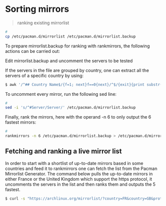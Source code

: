 # Sorting mirrors

> ranking existing mirrorlist

```bash
#
cp /etc/pacman.d/mirrorlist /etc/pacman.d/mirrorlist.backup

```

To prepare mirrorlist.backup for ranking with rankmirrors, the following actions can be carried out:

Edit mirrorlist.backup and uncomment the servers to be tested

If the servers in the file are grouped by country, one can extract all the servers of a specific country by using:

```bash
$ awk '/^## Country Name$/{f=1; next}f==0{next}/^$/{exit}{print substr($0, 1);}' /etc/pacman.d/mirrorlist.backup
``` 

To uncomment every mirror, run the following sed line: 

```bash
#
sed -i 's/^#Server/Server/' /etc/pacman.d/mirrorlist.backup
```

Finally, rank the mirrors, here with the operand -n 6 to only output the 6 fastest mirrors: 

```bash
#
rankmirrors -n 6 /etc/pacman.d/mirrorlist.backup > /etc/pacman.d/mirrorlist
```

## Fetching and ranking a live mirror list

In order to start with a shortlist of up-to-date mirrors based in some countries and feed it to rankmirrors one can fetch the list from the Pacman Mirrorlist Generator. The command below pulls the up-to-date mirrors in either France or the United Kingdom which support the https protocol, it uncomments the servers in the list and then ranks them and outputs the 5 fastest. 

```bash
$ curl -s "https://archlinux.org/mirrorlist/?country=FR&country=GB&protocol=https&use_mirror_status=on" | sed -e 's/^#Server/Server/' -e '/^#/d' | rankmirrors -n 5 -
```

